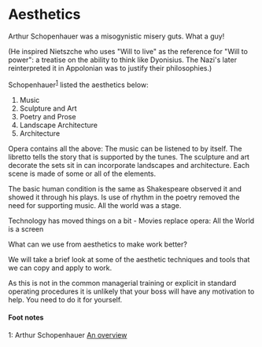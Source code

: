 # Aesthetics

Arthur Schopenhauer was a misogynistic misery guts. What a guy!

(He inspired Nietszche who uses "Will to live" as the reference for "Will to power": a treatise on the ability to think like Dyonisius. The Nazi's later reinterpreted it in Appolonian was to justify their philosophies.)

Schopenhauer<sup>[1](#myfootnote1)</sup> listed the aesthetics below:

1. Music
2. Sculpture and Art
3. Poetry and Prose
4. Landscape Architecture
5. Architecture

Opera contains all the above: The music can be listened to by itself. The libretto tells the story that is supported by the tunes. The sculpture and art decorate the sets sit in can incorporate landscapes and architecture. Each scene is made of some or all of the elements.

The basic human condition is the same as Shakespeare observed it and showed it through his plays. Is use of rhythm in the poetry removed the need for supporting music. All the world was a stage.

Technology has moved things on a bit - Movies replace opera: All the World is a screen

What can we use from aesthetics to make work better?

We will take a brief look at some of the aesthetic techniques and tools that we can copy and apply to work.

As this is not in the common managerial training or explicit in standard operating procedures it is unlikely that your boss will have any motivation to help. You need to do it for yourself.

#### Foot notes
<a name="myfootnote1">1</a>: Arthur Schopenhauer <a href="https://en.wikipedia.org/wiki/Arthur_Schopenhauer" target="_blank">An overview</a>


